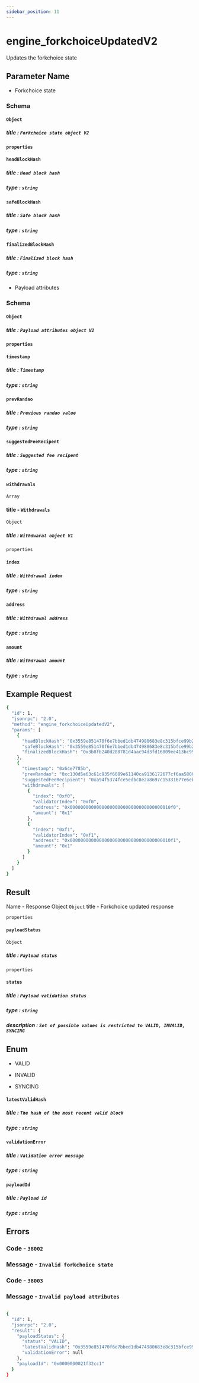 ```yaml
---
sidebar_position: 11
---
```


# engine_forkchoiceUpdatedV2

Updates the forkchoice state 

## Parameter Name    
- Forkchoice state 

### Schema

#### `Object`

##### title : `Forkchoice state object V2`

#### `properties`

#### `headBlockHash`

##### title : `Head block hash`
##### type : `string`

#### `safeBlockHash`

##### title : `Safe block hash`
##### type : `string`

#### `finalizedBlockHash`

##### title : `Finalized block hash`
##### type : `string`

- Payload attributes

### Schema

#### `Object`

##### title : `Payload attributes object V2`

#### `properties`

#### `timestamp`

##### title : `Timestamp`
##### type : `string`

#### `prevRandao`

##### title : `Previous randao value`
##### type : `string`

#### `suggestedFeeRecipent`

##### title : `Suggested fee recipent`
##### type : `string`

#### `withdrawals`
`Array`

#### title - `Withdrawals`

`Object`
##### title : `Withdwaral object V1`
`properties`

#### `index`

##### title : `Withdrawal index`
##### type : `string`

#### `address`

##### title : `Withdrawal address`
##### type : `string`

#### `amount`

##### title : `Withdrawal amount`
##### type : `string`

## Example Request

```bash
{
  "id": 1,
  "jsonrpc": "2.0",
  "method": "engine_forkchoiceUpdatedV2",
  "params": [
    {
      "headBlockHash": "0x3559e851470f6e7bbed1db474980683e8c315bfce99b2a6ef47c057c04de7858",
      "safeBlockHash": "0x3559e851470f6e7bbed1db474980683e8c315bfce99b2a6ef47c057c04de7858",
      "finalizedBlockHash": "0x3b8fb240d288781d4aac94d3fd16809ee413bc99294a085798a589dae51ddd4a"
    },
    {
      "timestamp": "0x64e7785b",
      "prevRandao": "0xc130d5e63c61c935f6089e61140ca9136172677cf6aa5800dcc1cf0a02152a14",
      "suggestedFeeRecipient": "0xa94f5374fce5edbc8e2a8697c15331677e6ebf0b",
      "withdrawals": [
        {
          "index": "0xf0",
          "validatorIndex": "0xf0",
          "address": "0x00000000000000000000000000000000000010f0",
          "amount": "0x1"
        },
        {
          "index": "0xf1",
          "validatorIndex": "0xf1",
          "address": "0x00000000000000000000000000000000000010f1",
          "amount": "0x1"
        }
      ]
    }
  ]
}

```

## Result

Name - Response Object
`Object`
title - Forkchoice updated response

`properties`

#### `payloadStatus`
`Object`
##### title : `Payload status`
`properties`

#### `status`

##### title : `Payload validation status`
##### type : `string`
##### description : `Set of possible values is restricted to VALID, INVALID, SYNCING`

## Enum

- VALID

- INVALID

- SYNCING

#### `latestValidHash`

##### title : `The hash of the most recent valid block`
##### type : `string`

#### `validationError`

##### title : `Validation error message`
##### type : `string`

#### `payloadId`

##### title : `Payload id`
##### type : `string`

## Errors

### Code - `38002`  
### Message - `Invalid forkchoice state`
### Code - `38003`  
### Message - `Invalid payload attributes`

```bash

{
  "id": 1,
  "jsonrpc": "2.0",
  "result": {
    "payloadStatus": {
      "status": "VALID",
      "latestValidHash": "0x3559e851470f6e7bbed1db474980683e8c315bfce99b2a6ef47c057c04de7858",
      "validationError": null
    },
    "payloadId": "0x0000000021f32cc1"
  }
}

```
